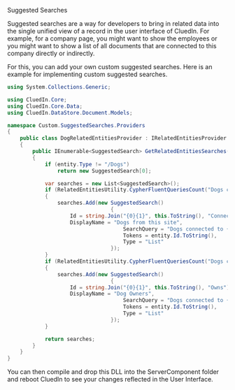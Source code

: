 Suggested Searches

Suggested searches are a way for developers to bring in related data into the single unified view of a record in the user interface of CluedIn. For example, for a company page, you might want to show the employees or you might want to show a list of all documents that are connected to this company directly or indirectly. 

For this, you can add your own custom suggested searches. Here is an example for implementing custom suggested searches.

```csharp
using System.Collections.Generic;

using CluedIn.Core;
using CluedIn.Core.Data;
using CluedIn.DataStore.Document.Models;

namespace Custom.SuggestedSearches.Providers
{
    public class DogRelatedEntitiesProvider : IRelatedEntitiesProvider
    {
        public IEnumerable<SuggestedSearch> GetRelatedEntitiesSearches(ExecutionContext context, Entity entity)
        {
            if (entity.Type != "/Dogs")
                return new SuggestedSearch[0];

            var searches = new List<SuggestedSearch>();
            if (RelatedEntitiesUtility.CypherFluentQueriesCount("Dogs connected to {{SITEID}}", entity.Id.ToString(), context) > 0)
            {
                searches.Add(new SuggestedSearch()
                                 {
                    Id = string.Join("{0}{1}", this.ToString(), "Connected"),
                    DisplayName = "Dogs from this site",
                                     SearchQuery = "Dogs connected to {{SITEID}}",
                                     Tokens = entity.Id.ToString(),
                                     Type = "List"
                                 });
            }
            if (RelatedEntitiesUtility.CypherFluentQueriesCount("Dogs connected to {{PERSONID}}", entity.Id.ToString(), context) > 0)
            {
                searches.Add(new SuggestedSearch()
                                 {
                    Id = string.Join("{0}{1}", this.ToString(), "Owns"),
                    DisplayName = "Dog Owners",
                                     SearchQuery = "Dogs connected to {{PERSONID}}",
                                     Tokens = entity.Id.ToString(),
                                     Type = "List"
                                 });
            }            

            return searches;
        }
    }
}
```

You can then compile and drop this DLL into the ServerComponent folder and reboot CluedIn to see your changes reflected in the User Interface.
